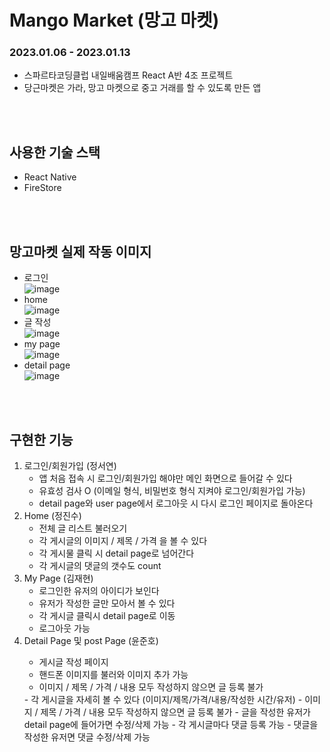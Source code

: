 # Mango Market (망고 마켓)
### 2023.01.06 - 2023.01.13
- 스파르타코딩클럽 내일배움캠프 React A반 4조 프로젝트
- 당근마켓은 가라, 망고 마켓으로 중고 거래를 할 수 있도록 만든 앱
<br>
<br>

## 사용한 기술 스택  
- React Native
- FireStore
<br>
<br>


## 망고마켓 실제 작동 이미지
- 로그인 <br>
![image](https://user-images.githubusercontent.com/95006849/212221253-efd05887-b90d-4992-bdd1-81daa4a83a7f.png)
- home <br>
![image](https://user-images.githubusercontent.com/95006849/212221416-bf80b93d-ee1b-4484-879a-e069dd927ac4.png)
- 글 작성 <br>
![image](https://user-images.githubusercontent.com/95006849/212221555-ece26db0-c71f-4544-908e-d1b98667b6ab.png)
- my page <br>
![image](https://user-images.githubusercontent.com/95006849/212221488-261a9003-9851-4f64-9fa2-022cf94cc981.png)
- detail page <br>
![image](https://user-images.githubusercontent.com/95006849/212221615-195b4427-7fbe-4f64-84a5-efb2de1f39d7.png)
<br>
<br>

## 구현한 기능
1. 로그인/회원가입 (정서연)
    - 앱 처음 접속 시 로그인/회원가입 해야만 메인 화면으로 들어갈 수 있다
    - 유효성 검사 O (이메일 형식, 비밀번호 형식 지켜야 로그인/회원가입 가능)
    - detail page와 user page에서 로그아웃 시 다시 로그인 페이지로 돌아온다
2. Home (정진수)
    - 전체 글 리스트 불러오기
    - 각 게시글의 이미지 / 제목 / 가격 을 볼 수 있다
    - 각 게시물 클릭 시 detail page로 넘어간다
    - 각 게시글의 댓글의 갯수도 count
3. My Page (김재현)
    - 로그인한 유저의 아이디가 보인다
    - 유저가 작성한 글만 모아서 볼 수 있다
    - 각 게시글 클릭시 detail page로 이동
    - 로그아웃 가능
4. Detail Page 및 post Page  (윤준호)
    <post Page>
    - 게시글 작성 페이지
    - 핸드폰 이미지를 불러와 이미지 추가 가능
    - 이미지 / 제목 / 가격 / 내용 모두 작성하지 않으면 글 등록 불가
    <Detail Page>
    - 각 게시글을 자세히 볼 수 있다 (이미지/제목/가격/내용/작성한 시간/유저)
    - 이미지 / 제목 / 가격 / 내용 모두 작성하지 않으면 글 등록 불가
    - 글을 작성한 유저가 detail page에 들어가면 수정/삭제 가능
    - 각 게시글마다 댓글 등록 가능
    - 댓글을 작성한 유저면 댓글 수정/삭제 가능
